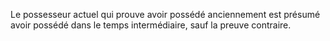   
 Le possesseur actuel qui prouve avoir possédé anciennement est présumé avoir possédé dans le temps intermédiaire, sauf la preuve contraire.  

  
